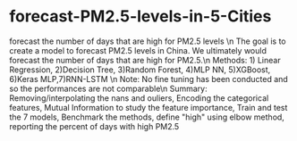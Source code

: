 # forecast-PM2.5-levels-in-5-Cities
forecast the number of days that are high for PM2.5 levels \n
The goal is to create a model to forecast PM2.5 levels in China. We ultimately would forecast the number of days that are high for PM2.5.\n
Methods: 1) Linear Regression, 2)Decision Tree, 3)Random Forest, 4)MLP NN, 5)XGBoost, 6)Keras MLP,7)RNN-LSTM \n
Note: No fine tuning has been conducted and so the performances are not comparable\n
Summary: Removing/interpolating the nans and ouliers, Encoding the categorical features, Mutual Information to study the feature importance, 
Train and test the 7 models, Benchmark the methods, define "high" using elbow method, reporting the percent of days with high PM2.5 
